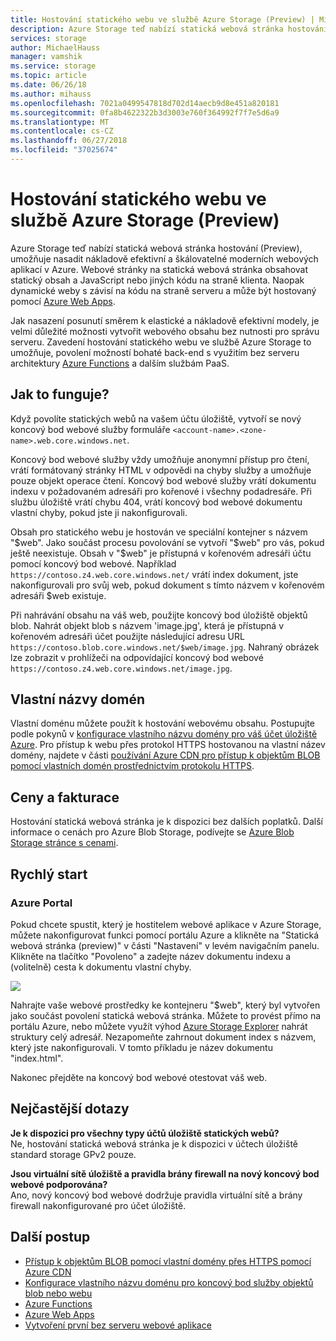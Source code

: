 ```yaml
---
title: Hostování statického webu ve službě Azure Storage (Preview) | Microsoft Docs
description: Azure Storage teď nabízí statická webová stránka hostování (Preview), poskytuje nákladově efektivní a škálovatelné řešení pro hostování moderních webových aplikací.
services: storage
author: MichaelHauss
manager: vamshik
ms.service: storage
ms.topic: article
ms.date: 06/26/18
ms.author: mihauss
ms.openlocfilehash: 7021a0499547818d702d14aecb9d8e451a820181
ms.sourcegitcommit: 0fa8b4622322b3d3003e760f364992f7f7e5d6a9
ms.translationtype: MT
ms.contentlocale: cs-CZ
ms.lasthandoff: 06/27/2018
ms.locfileid: "37025674"
---
```

# <a name="static-website-hosting-in-azure-storage-preview"></a>Hostování statického webu ve službě Azure Storage (Preview)
Azure Storage teď nabízí statická webová stránka hostování (Preview), umožňuje nasadit nákladově efektivní a škálovatelné moderních webových aplikací v Azure. Webové stránky na statická webová stránka obsahovat statický obsah a JavaScript nebo jiných kódu na straně klienta. Naopak dynamické weby s závisí na kódu na straně serveru a může být hostovaný pomocí [Azure Web Apps](/app-service/app-service-web-overview.md).

Jak nasazení posunutí směrem k elastické a nákladově efektivní modely, je velmi důležité možnosti vytvořit webového obsahu bez nutnosti pro správu serveru. Zavedení hostování statického webu ve službě Azure Storage to umožňuje, povolení možností bohaté back-end s využitím bez serveru architektury [Azure Functions](/azure-functions/functions-overview.md) a dalším službám PaaS.

## <a name="how-does-it-work"></a>Jak to funguje?
Když povolíte statických webů na vašem účtu úložiště, vytvoří se nový koncový bod webové služby formuláře `<account-name>.<zone-name>.web.core.windows.net`.

Koncový bod webové služby vždy umožňuje anonymní přístup pro čtení, vrátí formátovaný stránky HTML v odpovědi na chyby služby a umožňuje pouze objekt operace čtení. Koncový bod webové služby vrátí dokumentu indexu v požadovaném adresáři pro kořenové i všechny podadresáře. Při službu úložiště vrátí chybu 404, vrátí koncový bod webové dokumentu vlastní chyby, pokud jste ji nakonfigurovali.

Obsah pro statického webu je hostován ve speciální kontejner s názvem "$web". Jako součást procesu povolování se vytvoří "$web" pro vás, pokud ještě neexistuje. Obsah v "$web" je přístupná v kořenovém adresáři účtu pomocí koncový bod webové. Například `https://contoso.z4.web.core.windows.net/` vrátí index dokument, jste nakonfigurovali pro svůj web, pokud dokument s tímto názvem v kořenovém adresáři $web existuje.

Při nahrávání obsahu na váš web, použijte koncový bod úložiště objektů blob. Nahrát objekt blob s názvem 'image.jpg', která je přístupná v kořenovém adresáři účet použijte následující adresu URL `https://contoso.blob.core.windows.net/$web/image.jpg`. Nahraný obrázek lze zobrazit v prohlížeči na odpovídající koncový bod webové `https://contoso.z4.web.core.windows.net/image.jpg`.


## <a name="custom-domain-names"></a>Vlastní názvy domén
Vlastní doménu můžete použít k hostování webovému obsahu. Postupujte podle pokynů v [konfigurace vlastního názvu domény pro váš účet úložiště Azure](storage-custom-domain-name.md). Pro přístup k webu přes protokol HTTPS hostovanou na vlastní název domény, najdete v části [používání Azure CDN pro přístup k objektům BLOB pomocí vlastních domén prostřednictvím protokolu HTTPS](storage-https-custom-domain-cdn.md).

## <a name="pricing-and-billing"></a>Ceny a fakturace
Hostování statická webová stránka je k dispozici bez dalších poplatků. Další informace o cenách pro Azure Blob Storage, podívejte se [Azure Blob Storage stránce s cenami](https://azure.microsoft.com/pricing/details/storage/blobs/).

## <a name="quickstart"></a>Rychlý start
### <a name="azure-portal"></a>Azure Portal
Pokud chcete spustit, který je hostitelem webové aplikace v Azure Storage, můžete nakonfigurovat funkci pomocí portálu Azure a klikněte na "Statická webová stránka (preview)" v části "Nastavení" v levém navigačním panelu. Klikněte na tlačítko "Povoleno" a zadejte název dokumentu indexu a (volitelně) cesta k dokumentu vlastní chyby.

![](media/storage-blob-static-website/storage-blob-static-website-portal-config.PNG)

Nahrajte vaše webové prostředky ke kontejneru "$web", který byl vytvořen jako součást povolení statická webová stránka. Můžete to provést přímo na portálu Azure, nebo můžete využít výhod [Azure Storage Explorer](https://azure.microsoft.com/features/storage-explorer/) nahrát struktury celý adresář. Nezapomeňte zahrnout dokument index s názvem, který jste nakonfigurovali. V tomto příkladu je název dokumentu "index.html".

Nakonec přejděte na koncový bod webové otestovat váš web.

## <a name="faq"></a>Nejčastější dotazy
**Je k dispozici pro všechny typy účtů úložiště statických webů?**  
Ne, hostování statická webová stránka je k dispozici v účtech úložiště standard storage GPv2 pouze.

**Jsou virtuální sítě úložiště a pravidla brány firewall na nový koncový bod webové podporována?**  
Ano, nový koncový bod webové dodržuje pravidla virtuální sítě a brány firewall nakonfigurované pro účet úložiště.

## <a name="next-steps"></a>Další postup
* [Přístup k objektům BLOB pomocí vlastní domény přes HTTPS pomocí Azure CDN](storage-https-custom-domain-cdn.md)
* [Konfigurace vlastního názvu doménu pro koncový bod služby objektů blob nebo webu](storage-custom-domain-name.md)
* [Azure Functions](/azure-functions/functions-overview.md)
* [Azure Web Apps](/app-service/app-service-web-overview.md)
* [Vytvoření první bez serveru webové aplikace](https://aka.ms/static-serverless-webapp)
